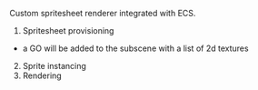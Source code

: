 Custom spritesheet renderer integrated with ECS.

1. Spritesheet provisioning
 - a GO will be added to the subscene with a list of 2d textures
2. Sprite instancing
3. Rendering
